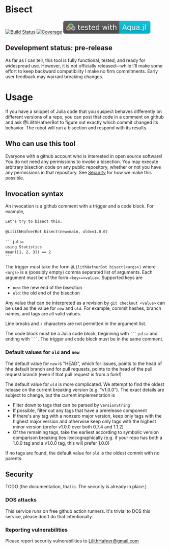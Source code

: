 # Bisect

<!--[![Stable](https://img.shields.io/badge/docs-stable-blue.svg)](https://LilithHafner.github.io/Bisect.jl/stable/)-->
<!--[![Dev](https://img.shields.io/badge/docs-dev-blue.svg)](https://LilithHafner.github.io/Bisect.jl/dev/)-->
[![Build Status](https://github.com/LilithHafner/Bisect.jl/actions/workflows/CI.yml/badge.svg?branch=main)](https://github.com/LilithHafner/Bisect.jl/actions/workflows/CI.yml?query=branch%3Amain)
[![Coverage](https://codecov.io/gh/LilithHafner/Bisect.jl/branch/main/graph/badge.svg)](https://codecov.io/gh/LilithHafner/Bisect.jl)
[![Aqua](https://raw.githubusercontent.com/JuliaTesting/Aqua.jl/master/badge.svg)](https://github.com/JuliaTesting/Aqua.jl)
<!--[![PkgEval](https://JuliaCI.github.io/NanosoldierReports/pkgeval_badges/B/Bisect.svg)](https://JuliaCI.github.io/NanosoldierReports/pkgeval_badges/B/Bisect.html)-->

## Development status: pre-release

As far as I can tell, this tool is fully functional, tested, and ready for widespread use. 
However, it is not officially released—while I'll make some effort to keep backward 
compatibility I make no firm commitments. Early user feedback may warrant breaking changes.

# Usage

If you have a snippet of Julia code that you suspect behaves differently on different 
versions of a repo, you can post that code in a comment on github and ask
@LilithHafnerBot to figure out exactly which commit changed its behavior. The robot will run 
a bisection and respond with its results.

## Who can use this tool

Everyone with a github account who is interested in open source software! You do not
need any permissions to invoke a bisection. You may execute arbitrary bisection code
on any public repository, whether or not you have any permissions in that repository.
See [Security](#security) for how we make this possible.

## Invocation syntax

An invocation is a github comment with a trigger and a code block. For example,

````
Let's try to bisect this.

@LilithHafnerBot bisect(new=main, old=v1.0.0)

```julia
using Statistics
mean([1, 2, 3]) == 2
```
````

The trigger must take the form `@LilithHafnerBot bisect(<args>)` where `<args>` is
a (possibly empty) comma separated list of arguments. Each argument must be of the form
`<key>=<value>`. Supported keys are

- `new`: the new end of the bisection
- `old`: the old end of the bisection

Any value that can be interpreted as a revision by `git checkout <value>` can be used
as the value for `new` and `old`. For example, commit hashes, branch names, and tags
are all valid values.

Line breaks and `)` characters are not permitted in the argument list.

The code block must be a Julia code block, beginning with
```` ```julia ```` and ending with ```` ``` ````. The trigger and code block must be in
the same comment.

### Default values for `old` and `new`

The default value for `new` is "HEAD", which for issues, points to the head of hhe default
branch and for pull requests, points to the head of the pull request branch (even if that
pull request is from a fork!)

The default value for `old` is more complicated. We attempt to find the oldest release on
the current breaking version (e.g. "v1.0.0"). The exact details are subject to change, but the current
implementation is

- Filter down to tags that can be parsed by `VersionString`
- If possible, filter out any tags that have a prerelease component
- If there's any tag with a nonzero major version, keep only tags with the highest major version
  and otherwise keep only tags with the highest minor version (prefer v1.0.0 over both 0.7.4 and
  1.1.2)
- Of the remaining tags, take the earliest according to symbolic version comparison breaking
  ties lexicographically (e.g. if your repo has both a 1.0.0 tag and a v1.0.0 tag, this will
  prefer 1.0.0)

If no tags are found, the default value for `old` is the oldest commit with no parents.

## Security

TODO (the documentation, that is. The security is already in place.)

### DOS attacks

This service runs on free github action runners. It's trivial to DOS this service,
please don't do that intentionally.

### Reporting vulnerabilities

Please report security vulnerabilities to LilithHafner@gmail.com
